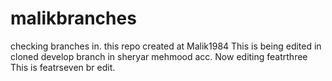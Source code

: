 # malikbranches
checking branches in. this repo created at Malik1984 
This is being edited in cloned develop branch in sheryar mehmood acc.
Now editing featrthree
This is featrseven br edit.